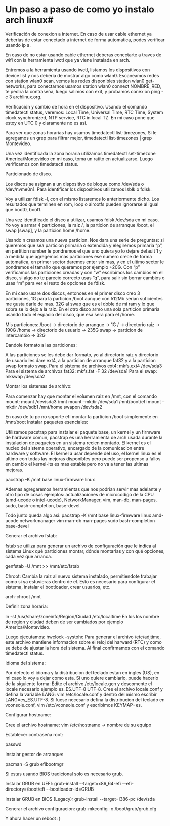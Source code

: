 # Un paso a paso de como yo instalo arch linux#

Verificación de conexion a internet.
En caso de usar cable ethernet ya deberias de estar conectado a internet de forma automatica, podes verificar usando ip a.

En caso de no estar usando cable ethernet deberas conectarte a traves de wifi con la herramienta iwctl que ya viene instalada en arch. 

Entremos a la herramienta usando iwctl, listamos los dispositivos con device list y nos deberia de mostrar algo como wlan0. Escaneamos redes con station wlan0 scan, vemos las redes disponibles station wlan0 get-networks, para conectarnos usamos station wlan0 connect NOMBRE_RED, te pedira la contraseña, luego salimos con exit, y probamos conexion ping -c 3 archlinux.org.


Verificación y cambio de hora en el dispositivo.
Usando el comando timedatectl status, veremos: Local Time, Universal Time, RTC Time, System clock synchronized, NTP service, RTC in local TZ.
En mi caso pone que estoy en UTC 0 y claramente no es asi. 

Para ver que zonas horarias hay usamos timedatectl list-timezones, Si le agregamos un grep para filtrar mejor, timedatectl list-timezones | grep Montevideo.

Una vez identificada la zona horaria utilizamos timedatectl set-timezone America/Montevideo en mi caso, toma un ratito en actualizarse. Luego verificamos con timedatectl status.

Particionado de disco.

Los discos se asignan a un dispositivo de bloque como /dev/sda o /dev/nvme0n1. Para identificar los dispositivos utilizamos lsblk o fdisk.

Voy a utilizar fdisk -l, con el mismo listaremos lo anteriormente dicho. Los resultados que terminen en rom, loop o airootfs pueden ignorarse al igual que boot0, boot1.

Una vez identificado el disco a utilizar, usamos fdisk /dev/sda en mi caso. Yo voy a armar 4 particiones, la raiz /, la particion de arranque /boot, el swap [swap], y la particion home /home.

Usando n creamos una nueva particion. Nos dara una serie de preguntas: si queremos que sea particion primaria o extendida y elegiremos primaria “p”, en partition number le pondremos el que uno quiera yo lo dejare default 1 y a medida que agregemos mas particiones ese numero crece de forma automatica, en primer sector daremos enter sin mas, y en el ultimo sector le pondremos el tamaño que queramos por ejemplo +20G. Con “p” verificamos las particiones creadas y con “w” escribimos los cambios en el disco, si algo no te parecio correcto usas “q”, para salir sin borrar cambios o usas “m” para ver el resto de opciones de fdisk.

En mi caso usare dos discos, entonces en el primer disco creo 3 particiones, 1G para la particion /boot aunque con 512Mb serian suficientes me gusta darle de mas. 32G al swap que es el doble de mi ram y lo que sobra se lo dejo a la raiz. En el otro disco armo una sola particion primaria usando todo el espacio del disco, que esa sera para el /home.

Mis particiones:
/boot → directorio de arranque → 1G
​/ → directorio raiz → 190G
/home → directorio de usuario → 235G 
swap → particion de intercambio → 32G

Dandole formato a las particiones: 

A las particiones se les debe dar formato, yo al directorio raiz y directorio de usuario les dare ext4, a la particion de arranque fat32 y a la particion swap formato swap.
Para el sistema de archivos ext4:
mkfs.ext4 /dev/sda3
Para el sistema de archivos fat32:
mkfs.fat -F 32 /dev/sda1
Para el swap:
mkswap /dev/sda2

Montar los sistemas de archivo: 

Para comenzar hay que montar el volumen raiz en /mnt, con el  comando mount:
mount /dev/sda3 /mnt
mount –mkdir /dev/sda1 /mnt/boot/efi
mount –mkdir /dev/sdb1 /mnt/home
swapon /dev/sda2

En caso de tu pc no soporte efi montar la particion /boot simplemente en /mnt/boot
Instalar paquetes esenciales:

Utilizamos pacstrap para instalar el paquete base, un kernel y un firmware de hardware comun, pacstrap es una herramienta de arch usada durante la instalacion de paquetes en un sistema recien montado.
El kernel es el nucleo del sistema operativo, encargado de la comunicacion entre hardware y software.
El kernel a usar depende del uso, el kernel linux es el ultimo con todas las mejoras disponibles pero puede ser propenso a fallos en cambio el kernel-lts es mas estable pero no va a tener las ultimas mejoras.

pacstrap -K /mnt base linux-firmware linux

Ademas agregaremos herramientas que nos podrian servir mas adelante y otro tipo de cosas ejemplos: actualizaciones de microcodigo de la CPU (amd-ucode o intel-ucode), NetworkManager, vim, man-db, man-pages, sudo, bash-completion, base-devel. 

Todo junto queda algo asi: 
pacstrap -K /mnt base linux-firmware linux amd-ucode networkmanager vim man-db man-pages sudo bash-completion base-devel

Generar el archivo fstab:

fstab se utiliza para generar un archivo de configuración que le indica al sistema Linux qué particiones montar, dónde montarlas y con qué opciones, cada vez que arranca.

genfstab -U /mnt >> /mnt/etc/fstab

Chroot:
Cambia la raiz al nuevo sistema instalado, permitiendote trabajar como si ya estuvieras dentro de el. Esto es necesario para configurar el sistema, instalar el bootloader, crear usuarios, etc.

arch-chroot /mnt

Definir zona horaria:

ln -sf /usr/share/zoneinfo/Region/Ciudad /etc/localtime
En los los nombre de region y ciudad deben de ser cambiados por ejemplo America/Montevideo.

Luego ejecutamos:
hwclock –systohc
Para generar el archivo /etc/adjtime, este archivo mantiene informacion sobre el reloj del harward (RTC) y como se debe de ajustar la hora del sistema. Al final confirmamos con el comando timedatectl status.

Idioma del sistema:

Por defecto el idioma y la distribucion del teclado estan en ingles (US), en mi caso lo voy a dejar como esta. Si uno quiere cambiarlo, puede hacerlo de la siguiente forma:
Edite el archivo /etc/locale.gen y descomente el locale necesario ejemplo es_ES.UTF-8 UTF-8.
Cree el archivo locale.conf y defina la variable LANG: vim /etc/locale.conf  y dentro del mismo escribir LANG=es_ES.UTF-8.
Si fuese necesario defina la distribucion del teclado en vconsole.conf,  vim /etc/vconsole.conf y escribimos KEYMAP=es.

Configurar hostname:

Cree el archivo hostname:
vim /etc/hostname → nombre de su equipo

Establecer contraseña root:

passwd

Instalar gestor de arranque:

pacman -S grub efibootmgr

Si estas usando BIOS tradicional solo es necesario grub.

Instalar GRUB en UEFI:
grub-install --target=x86_64-efi --efi-directory=/boot/efi --bootloader-id=GRUB

Instalar GRUB en BIOS (Legacy):
grub-install --target=i386-pc /dev/sda

Generar el archivo configuracion: 
grub-mkconfig -o /boot/grub/grub.cfg

Y ahora hacer un reboot :(
